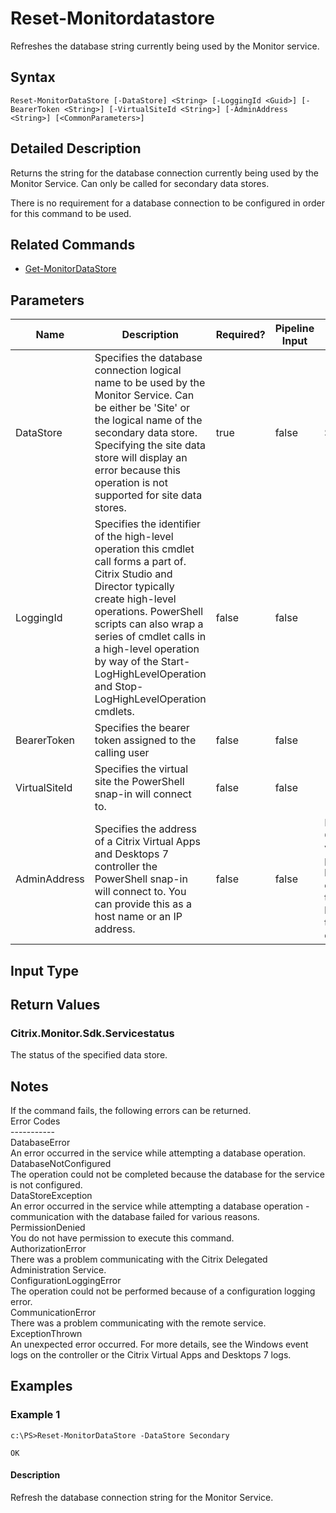 ﻿
# Reset-Monitordatastore
Refreshes the database string currently being used by the Monitor service.
## Syntax
```
Reset-MonitorDataStore [-DataStore] <String> [-LoggingId <Guid>] [-BearerToken <String>] [-VirtualSiteId <String>] [-AdminAddress <String>] [<CommonParameters>]
```
## Detailed Description
Returns the string for the database connection currently being used by the Monitor Service. Can only be called for secondary data stores.

There is no requirement for a database connection to be configured in order for this command to be used.


## Related Commands

* [Get-MonitorDataStore](./Get-MonitorDataStore/)
## Parameters
| Name   | Description | Required? | Pipeline Input | Default Value |
| --- | --- | --- | --- | --- |
| DataStore | Specifies the database connection logical name to be used by the Monitor Service. Can be either be 'Site' or the logical name of the secondary data store. Specifying the site data store will display an error because this operation is not supported for site data stores. | true | false | Site |
| LoggingId | Specifies the identifier of the high-level operation this cmdlet call forms a part of. Citrix Studio and Director typically create high-level operations. PowerShell scripts can also wrap a series of cmdlet calls in a high-level operation by way of the Start-LogHighLevelOperation and Stop-LogHighLevelOperation cmdlets. | false | false |  |
| BearerToken | Specifies the bearer token assigned to the calling user | false | false |  |
| VirtualSiteId | Specifies the virtual site the PowerShell snap-in will connect to. | false | false |  |
| AdminAddress | Specifies the address of a Citrix Virtual Apps and Desktops 7 controller the PowerShell snap-in will connect to. You can provide this as a host name or an IP address. | false | false | Localhost. Once a value is provided by any cmdlet, this value becomes the default. |

## Input Type

### 

## Return Values

### Citrix.Monitor.Sdk.Servicestatus
The status of the specified data store.
## Notes
If the command fails, the following errors can be returned.<br>    Error Codes<br>    -----------<br>    DatabaseError<br>        An error occurred in the service while attempting a database operation.<br>    DatabaseNotConfigured<br>        The operation could not be completed because the database for the service is not configured.<br>    DataStoreException<br>        An error occurred in the service while attempting a database operation - communication with the database failed for various reasons.<br>    PermissionDenied<br>        You do not have permission to execute this command.<br>    AuthorizationError<br>        There was a problem communicating with the Citrix Delegated Administration Service.<br>    ConfigurationLoggingError<br>        The operation could not be performed because of a configuration logging error.<br>    CommunicationError<br>        There was a problem communicating with the remote service.<br>    ExceptionThrown<br>        An unexpected error occurred.  For more details, see the Windows event logs on the controller or the Citrix Virtual Apps and Desktops 7 logs.
## Examples

### Example 1
```
c:\PS>Reset-MonitorDataStore -DataStore Secondary

OK
```
#### Description
Refresh the database connection string for the Monitor Service.
